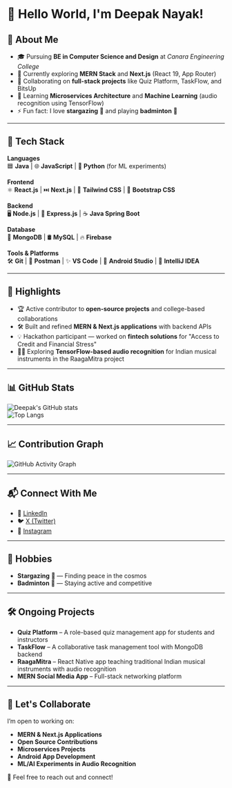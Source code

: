 # 👋 Hello World, I'm Deepak Nayak!

## 📖 About Me
- 🎓 Pursuing **BE in Computer Science and Design** at *Canara Engineering College*  
- 🌱 Currently exploring **MERN Stack** and **Next.js** (React 19, App Router)  
- 👯 Collaborating on **full-stack projects** like Quiz Platform, TaskFlow, and BitsUp  
- 🤔 Learning **Microservices Architecture** and **Machine Learning** (audio recognition using TensorFlow)  
- ⚡ Fun fact: I love **stargazing** 🌌 and playing **badminton** 🏸  

---

## 🚀 **Tech Stack**

**Languages**  
🟦 **Java** | 🌐 **JavaScript** | 🐍 **Python** (for ML experiments)  

**Frontend**  
⚛️ **React.js** | ⏭️ **Next.js** | 🎨 **Tailwind CSS** | 💎 **Bootstrap CSS**  

**Backend**  
🖥️ **Node.js** | 🚏 **Express.js** | ☕ **Java Spring Boot**  

**Database**  
🐋 **MongoDB** | 🛢️ **MySQL** | 🔥 **Firebase**  

**Tools & Platforms**  
🛠️ **Git** | 📮 **Postman** | ✨ **VS Code** | 📱 **Android Studio** | 🧠 **IntelliJ IDEA**  

---

## 🌟 Highlights
- 🏆 Active contributor to **open-source projects** and college-based collaborations  
- 🛠️ Built and refined **MERN & Next.js applications** with backend APIs  
- 💡 Hackathon participant — worked on **fintech solutions** for "Access to Credit and Financial Stress"  
- 👨‍💻 Exploring **TensorFlow-based audio recognition** for Indian musical instruments in the RaagaMitra project  

---

## 📊 GitHub Stats
![Deepak's GitHub stats](https://github-readme-stats.vercel.app/api?username=deepakdnayak&show_icons=true&theme=radical)  
![Top Langs](https://github-readme-stats.vercel.app/api/top-langs/?username=deepakdnayak&layout=compact&theme=radical)  

---

## 📈 Contribution Graph
![GitHub Activity Graph](https://github-readme-activity-graph.vercel.app/graph?username=deepakdnayak&theme=rogue)  

---

## 📬 Connect With Me
- 💼 [LinkedIn](https://www.linkedin.com/in/deepakdnayak/)  
- 🐦 [X (Twitter)](https://x.com/_Deepak_Nayak_)  
- 📸 [Instagram](https://www.instagram.com/deepaknayakk_/)  

---

## 🌱 Hobbies
- **Stargazing** 🌠 — Finding peace in the cosmos  
- **Badminton** 🏸 — Staying active and competitive  

---

## 🛠️ Ongoing Projects
- **Quiz Platform** – A role-based quiz management app for students and instructors  
- **TaskFlow** – A collaborative task management tool with MongoDB backend  
- **RaagaMitra** – React Native app teaching traditional Indian musical instruments with audio recognition  
- **MERN Social Media App** – Full-stack networking platform  

---

## 🤝 Let's Collaborate
I’m open to working on:  
- **MERN & Next.js Applications**  
- **Open Source Contributions**  
- **Microservices Projects**  
- **Android App Development**  
- **ML/AI Experiments in Audio Recognition**  

💬 Feel free to reach out and connect!  
